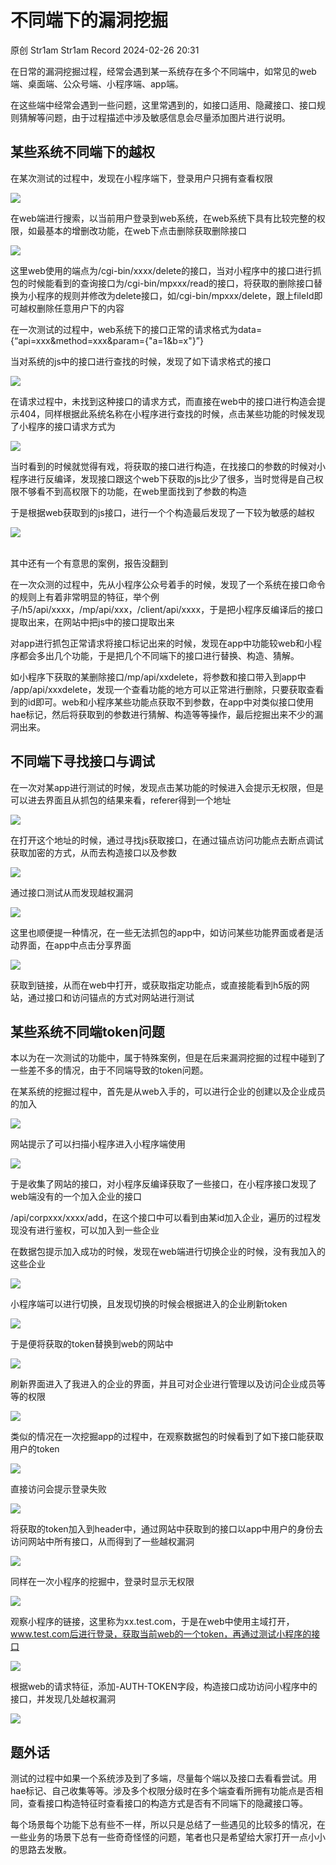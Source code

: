 #  不同端下的漏洞挖掘   
原创 Str1am  Str1am Record   2024-02-26 20:31  
  
在日常的漏洞挖掘过程，经常会遇到某一系统存在多个不同端中，如常见的web端、桌面端、公众号端、小程序端、app端。  
  
在这些端中经常会遇到一些问题，这里常遇到的，如接口适用、隐藏接口、接口规则猜解等问题，由于过程描述中涉及敏感信息会尽量添加图片进行说明。  
## 某些系统不同端下的越权  
  
在某次测试的过程中，发现在小程序端下，登录用户只拥有查看权限  
  
![](https://mmbiz.qpic.cn/sz_mmbiz_png/gibbQibJhjNCSqFYfJppfJ328yd7jNicibIBsl9LwulibedYIicTXH0qrqK0czaCqdmudgp3lYUHhShnFicFQb3qOb7AA/640?wx_fmt=png&from=appmsg "")  
  
在web端进行搜索，以当前用户登录到web系统，在web系统下具有比较完整的权限，如最基本的增删改功能，在web下点击删除获取删除接口  
  
![](https://mmbiz.qpic.cn/sz_mmbiz_png/gibbQibJhjNCTDRPkoP4FoAiaqiauiaQecsSYygV6Jp8nPvZoic8xWoDA1KJKVyD8usMXdSAWF8ZiaXjmzyIzCwfic19icQ/640?wx_fmt=png&from=appmsg "")  
  
这里web使用的端点为/cgi-bin/xxxx/delete的接口，当对小程序中的接口进行抓包的时候能看到的查询接口为/cgi-bin/mpxxx/read的接口，将获取的删除接口替换为小程序的规则并修改为delete接口，如/cgi-bin/mpxxx/delete，跟上fileId即可越权删除任意用户下的内容  
  
  
在一次测试的过程中，web系统下的接口正常的请求格式为data={“api=xxx&method=xxx&param={"a=1&b=x"}”}  
  
当对系统的js中的接口进行查找的时候，发现了如下请求格式的接口  
  
![](https://mmbiz.qpic.cn/sz_mmbiz_png/gibbQibJhjNCSqFYfJppfJ328yd7jNicibIBEpG3Tq2iaTsag8Pia4Q1T2NhjGibkd5xOMkYGicRyh8u9HVaYKPPItJPBA/640?wx_fmt=png&from=appmsg "")  
  
在请求过程中，未找到这种接口的请求方式，而直接在web中的接口进行构造会提示404，同样根据此系统名称在小程序进行查找的时候，点击某些功能的时候发现了小程序的接口请求方式为  
  
![](https://mmbiz.qpic.cn/sz_mmbiz_png/gibbQibJhjNCSqFYfJppfJ328yd7jNicibIBUaPFTgMyibxTWcgFmRrbAOldds7SlZyWwicFbxm0QgshibnicSvmQ04vjA/640?wx_fmt=png&from=appmsg "")  
  
当时看到的时候就觉得有戏，将获取的接口进行构造，在找接口的参数的时候对小程序进行反编译，发现接口跟这个web下获取的js比少了很多，当时觉得是自己权限不够看不到高权限下的功能，在web里面找到了参数的构造  
  
于是根据web获取到的js接口，进行一个个构造最后发现了一下较为敏感的越权  
  
  
![](https://mmbiz.qpic.cn/sz_mmbiz_png/gibbQibJhjNCS47H3gicWU0360sicN2h4s9mjprTAkJr5sw3ibPTGUXtFk36HZjI19c7iaRNeVjnM3HPgCaXjYx86jCw/640?wx_fmt=png&from=appmsg "")  
  
    
其中还有一个有意思的案例，报告没翻到  
  
在一次众测的过程中，先从小程序公众号着手的时候，发现了一个系统在接口命令的规则上有着非常明显的特征，举个例子/h5/api/xxxx，/mp/api/xxx，/client/api/xxxx，于是把小程序反编译后的接口提取出来，在网站中把js中的接口提取出来  
  
对app进行抓包正常请求将接口标记出来的时候，发现在app中功能较web和小程序都会多出几个功能，于是把几个不同端下的接口进行替换、构造、猜解。  
  
如小程序下获取的某删除接口/mp/api/xxdelete，将参数和接口带入到app中 /app/api/xxxdelete，发现一个查看功能的地方可以正常进行删除，只要获取查看到的id即可。web和小程序某些功能点获取不到参数，在app中对类似接口使用hae标记，然后将获取到的参数进行猜解、构造等等操作，最后挖掘出来不少的漏洞出来。  
## 不同端下寻找接口与调试  
  
在一次对某app进行测试的时候，发现点击某功能的时候进入会提示无权限，但是可以进去界面且从抓包的结果来看，referer得到一个地址  
  
![](https://mmbiz.qpic.cn/sz_mmbiz_png/gibbQibJhjNCS47H3gicWU0360sicN2h4s9mIJUtPcPS5m1clocfnkxs57QdkW9BMAQw3ctYP2rBMM596a3IcJ6chA/640?wx_fmt=png&from=appmsg "")  
  
在打开这个地址的时候，通过寻找js获取接口，在通过锚点访问功能点去断点调试获取加密的方式，从而去构造接口以及参数  
  
![](https://mmbiz.qpic.cn/sz_mmbiz_png/gibbQibJhjNCS47H3gicWU0360sicN2h4s9mLAKVItGyIa9bIKJ562PpGuByw2s0QJ2kQeIIg0pDhFHO7NDrpictGBQ/640?wx_fmt=png&from=appmsg "")  
  
通过接口测试从而发现越权漏洞  
  
![](https://mmbiz.qpic.cn/sz_mmbiz_png/gibbQibJhjNCS47H3gicWU0360sicN2h4s9mZt0ia0HvwV5cUxklV9ousFcb9Sbiclpib1kK96KZnb89VkBAMGyWUueCA/640?wx_fmt=png&from=appmsg "")  
  
  
这里也顺便提一种情况，在一些无法抓包的app中，如访问某些功能界面或者是活动界面，在app中点击分享界面  
  
![](https://mmbiz.qpic.cn/sz_mmbiz_jpg/gibbQibJhjNCS47H3gicWU0360sicN2h4s9mbcu8GwibdiaibcyOGibzfqvWDapefz69aj7XNkMyXTgzxYFPYRFFzP6iaWA/640?wx_fmt=jpeg&from=appmsg "")  
  
获取到链接，从而在web中打开，或获取指定功能点，或直接能看到h5版的网站，通过接口和访问锚点的方式对网站进行测试  
  
## 某些系统不同端token问题  
  
本以为在一次测试的功能中，属于特殊案例，但是在后来漏洞挖掘的过程中碰到了一些差不多的情况，由于不同端导致的token问题。  
  
在某系统的挖掘过程中，首先是从web入手的，可以进行企业的创建以及企业成员的加入  
  
![](https://mmbiz.qpic.cn/sz_mmbiz_png/gibbQibJhjNCS47H3gicWU0360sicN2h4s9micFmGYodia2diawJa0hicPicBUFY2rSO3Hd34djw0cCicx69wZXicXniaVe5lg/640?wx_fmt=png&from=appmsg "")  
  
网站提示了可以扫描小程序进入小程序端使用  
  
![](https://mmbiz.qpic.cn/sz_mmbiz_png/gibbQibJhjNCS47H3gicWU0360sicN2h4s9mibZAKgZBlIX6PhXD684rsj0s3hRpOrcuhoSHHaMiaWuRDIX36QsNib7RA/640?wx_fmt=png&from=appmsg "")  
  
于是收集了网站的接口，对小程序反编译获取了一些接口，在小程序接口发现了web端没有的一个加入企业的接口  
  
/api/corpxxx/xxxx/add，在这个接口中可以看到由某id加入企业，遍历的过程发现没有进行鉴权，可以加入到一些企业  
  
在数据包提示加入成功的时候，发现在web端进行切换企业的时候，没有我加入的这些企业  
  
![](https://mmbiz.qpic.cn/sz_mmbiz_png/gibbQibJhjNCTOIayGBr0OI43kH9Ric0YMLBL6tAGB5kIZBLo4rsMjBiaQgMDurfaicAz9UWLlKNe5p7IPMHBonDh3w/640?wx_fmt=png&from=appmsg "")  
  
小程序端可以进行切换，且发现切换的时候会根据进入的企业刷新token  
  
![](https://mmbiz.qpic.cn/sz_mmbiz_png/gibbQibJhjNCS47H3gicWU0360sicN2h4s9m4FTEGjjvFn6uLxnRV9w8SjFP6iaRRoWV1mAicKwB1qSOTG6YaRDCNdHw/640?wx_fmt=png&from=appmsg "")  
  
于是便将获取的token替换到web的网站中  
  
![](https://mmbiz.qpic.cn/sz_mmbiz_png/gibbQibJhjNCS47H3gicWU0360sicN2h4s9mUIK8kK0dFQq6Tt0CMicckr4UTOd9oZjib9BEysZxrfOunfb3sFjRibqLw/640?wx_fmt=png&from=appmsg "")  
  
刷新界面进入了我进入的企业的界面，并且可对企业进行管理以及访问企业成员等等的权限  
  
![](https://mmbiz.qpic.cn/sz_mmbiz_png/gibbQibJhjNCTOIayGBr0OI43kH9Ric0YMLHrFNX6vGNWDIO9LrjKz0Croy3xlFeEdicAezJowUU6LBbg0bXb5MYicQ/640?wx_fmt=png&from=appmsg "")  
  
  
类似的情况在一次挖掘app的过程中，在观察数据包的时候看到了如下接口能获取用户的token  
  
![](https://mmbiz.qpic.cn/sz_mmbiz_png/gibbQibJhjNCS47H3gicWU0360sicN2h4s9mXn0EkpECLZJsDicFXLNDr6VNA8P1eKafpicX8P2Hn0c6bTWQw41b7iciaA/640?wx_fmt=png&from=appmsg "")  
  
直接访问会提示登录失败  
  
![](https://mmbiz.qpic.cn/sz_mmbiz_png/gibbQibJhjNCS47H3gicWU0360sicN2h4s9mSPeAMNg8WiaTQOfNYUkAVpeScV9xsddwTEicicBOv9EJGibkibYOtIes2uQ/640?wx_fmt=png&from=appmsg "")  
  
将获取的token加入到header中，通过网站中获取到的接口以app中用户的身份去访问网站中所有接口，从而得到了一些越权漏洞  
  
![](https://mmbiz.qpic.cn/sz_mmbiz_png/gibbQibJhjNCS47H3gicWU0360sicN2h4s9mAw4JfmPGDdBcmWwXCcVGNg51johoMJrChbBjU4gqF9hJ7VuCURsP3w/640?wx_fmt=png&from=appmsg "")  
  
  
同样在一次小程序的挖掘中，登录时显示无权限  
  
![](https://mmbiz.qpic.cn/sz_mmbiz_png/gibbQibJhjNCTOIayGBr0OI43kH9Ric0YMLjFicBf8gODRGOxevNcBf5JuzeSrUAhzicw62uyPvt65dg6p8q12ab1cw/640?wx_fmt=png&from=appmsg "")  
  
观察小程序的链接，这里称为xx.test.com，于是在web中使用主域打开，  
www.test.com后进行登录，获取当前web的一个token，再通过测试小程序的接口  
  
![](https://mmbiz.qpic.cn/sz_mmbiz_png/gibbQibJhjNCTOIayGBr0OI43kH9Ric0YMLNRRzLRv0nHqichYFfWhbboOr6H5cgzRibpcx6uBRHw2AibrqWVLXmJo3A/640?wx_fmt=png&from=appmsg "")  
  
根据web的请求特征，添加-AUTH-TOKEN字段，构造接口成功访问小程序中的接口，并发现几处越权漏洞  
  
![](https://mmbiz.qpic.cn/sz_mmbiz_png/gibbQibJhjNCTOIayGBr0OI43kH9Ric0YMLaooOLiahwUGoyyX7iaFnC9XgROoBMIjb6SVvUaT7NxBay2ibJrvOAiaqMw/640?wx_fmt=png&from=appmsg "")  
## 题外话  
  
测试的过程中如果一个系统涉及到了多端，尽量每个端以及接口去看看尝试。用hae标记、自己收集等等。涉及多个权限分级时在多个端查看所拥有功能点是否相同，查看接口构造特征时查看接口的构造方式是否有不同端下的隐藏接口等。  
  
每个场景每个功能下总有些不一样，所以只是总结了一些遇见的比较多的情况，在一些业务的场景下总有一些奇奇怪怪的问题，笔者也只是希望给大家打开一点小小的思路去发散。  
  
